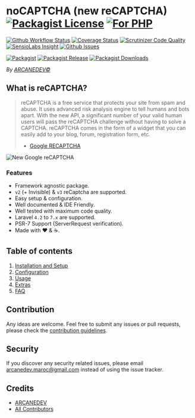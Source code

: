 # noCAPTCHA (new reCAPTCHA) [![Packagist License][badge_license]](LICENSE.md) [![For PHP][badge_php]][link-github-repo]

[![Github Workflow Status][badge_build]][link-github-status]
[![Coverage Status][badge_coverage]][link-scrutinizer]
[![Scrutinizer Code Quality][badge_quality]][link-scrutinizer]
[![SensioLabs Insight][badge_insight]][link-insight]
[![Github Issues][badge_issues]][link-github-issues]

[![Packagist][badge_package]][link-packagist]
[![Packagist Release][badge_release]][link-packagist]
[![Packagist Downloads][badge_downloads]][link-packagist]

*By [ARCANEDEV&copy;](http://www.arcanedev.net/)*

## What is reCAPTCHA?

> reCAPTCHA is a free service that protects your site from spam and abuse. It uses advanced risk analysis engine to tell humans and bots apart.
With the new API, a significant number of your valid human users will pass the reCAPTCHA challenge without having to solve a CAPTCHA.
reCAPTCHA comes in the form of a widget that you can easily add to your blog, forum, registration form, etc.
> - [Google RECAPTCHA](https://developers.google.com/recaptcha/)

![New Google reCAPTCHA](https://developers.google.com/recaptcha/images/newCaptchaAnchor.gif)

### Features

  * Framework agnostic package.
  * `v2` (+ Invisible) & `v3` reCaptcha are supported.
  * Easy setup &amp; configuration.
  * Well documented &amp; IDE Friendly.
  * Well tested with maximum code quality.
  * Laravel `4.2` to `7.x` are supported.
  * PSR-7 Support (ServerRequest verification).
  * Made with :heart: &amp; :coffee:.

## Table of contents

  1. [Installation and Setup](_docs/1-Installation-and-Setup.md)
  2. [Configuration](_docs/2-Configuration.md)
  3. [Usage](_docs/3-Usage.md)
  4. [Extras](_docs/4-Extras.md)
  5. [FAQ](_docs/5-FAQ.md)

## Contribution

Any ideas are welcome. Feel free to submit any issues or pull requests, please check the [contribution guidelines](CONTRIBUTING.md).

## Security

If you discover any security related issues, please email arcanedev.maroc@gmail.com instead of using the issue tracker.

## Credits

- [ARCANEDEV][link-author]
- [All Contributors][link-contributors]

[badge_php]:          https://img.shields.io/badge/PHP-Framework%20agnostic-4F5B93.svg?style=flat-square
[badge_license]:      https://img.shields.io/packagist/l/arcanedev/no-captcha.svg?style=flat-square
[badge_build]:       https://img.shields.io/github/workflow/status/ARCANEDEV/noCAPTCHA/run-tests?style=flat-square
[badge_coverage]:     https://img.shields.io/scrutinizer/coverage/g/ARCANEDEV/noCAPTCHA.svg?style=flat-square
[badge_quality]:      https://img.shields.io/scrutinizer/g/ARCANEDEV/noCAPTCHA.svg?style=flat-square
[badge_insight]:      https://img.shields.io/sensiolabs/i/ae37b4c0-5478-4afb-9a71-1fe5534d8ef5.svg?style=flat-square
[badge_issues]:       https://img.shields.io/github/issues/ARCANEDEV/noCAPTCHA.svg?style=flat-square
[badge_package]:      https://img.shields.io/badge/package-arcanedev/no--captcha-blue.svg?style=flat-square
[badge_release]:      https://img.shields.io/packagist/v/arcanedev/no-captcha.svg?style=flat-square
[badge_downloads]:    https://img.shields.io/packagist/dt/arcanedev/no-captcha.svg?style=flat-square

[link-author]:        https://github.com/arcanedev-maroc
[link-github-repo]:   https://github.com/ARCANEDEV/noCAPTCHA
[link-github-status]: https://github.com/ARCANEDEV/noCAPTCHA/actions
[link-github-issues]: https://github.com/ARCANEDEV/noCAPTCHA/issues
[link-contributors]:  https://github.com/ARCANEDEV/noCAPTCHA/graphs/contributors
[link-packagist]:     https://packagist.org/packages/arcanedev/no-captcha
[link-scrutinizer]:   https://scrutinizer-ci.com/g/ARCANEDEV/noCAPTCHA/?branch=master
[link-insight]:       https://insight.sensiolabs.com/projects/ae37b4c0-5478-4afb-9a71-1fe5534d8ef5

